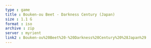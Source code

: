```yaml
---
type : game
title : Bouken-ou Beet - Darkness Century (Japan)
size : 1.1 G
format : iso
archive : zip
server : myrient
link2 : Bouken-ou%20Beet%20-%20Darkness%20Century%20%28Japan%29
---
```


